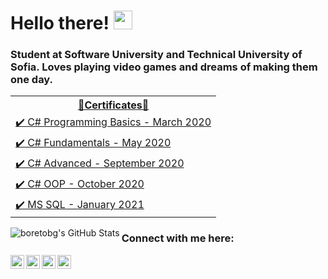 # Hello there! <img src="https://user-images.githubusercontent.com/1303154/88677602-1635ba80-d120-11ea-84d8-d263ba5fc3c0.gif" width="30px"> 
### Student at Software University and Technical University of Sofia. Loves playing video games and dreams of making them one day.
<!-- <img aling="left" alt="boretobg | gif" width="270px" border="5" src="https://miro.medium.com/max/1360/0*7Q3yvSIv_t0ioJ-Z.gif" /> -->

<table>
  <tr>
    <th> <a href="https://softuni.bg/users/profile/certificates?username=BobbyStefanov"> 📜Certificates📜</th>
  </tr>
  <tr>
    <td> <a href="https://softuni.bg/certificates/details/81539/201dbf5b">✔️ C# Programming Basics - March 2020</a> </td>
  </tr>
  <tr>
    <td> <a href="https://softuni.bg/certificates/details/86277/6684d0be">✔️ C# Fundamentals - May 2020</a> </td>
  </tr>
  <tr>
    <td> <a href="https://softuni.bg/certificates/details/90343/be5155d6">✔️ C# Advanced - September 2020</a>  </td>
  </tr>
  <tr>
    <td> <a href="https://softuni.bg/certificates/details/95786/2c2a95c3">✔️ C# OOP - October 2020</a> </td>
  </tr>
  <tr>
    <td><a href="https://softuni.bg/certificates/details/97753/7180e6b7">✔️ MS SQL - January 2021</a>  </td>
  </tr>
</table>
<img align="left" alt="boretobg's GitHub Stats" src="https://github-readme-stats.vercel.app/api?username=boretobg&count_private=true&theme=tokyonight&hide=prs&show_icons=true" />

### Connect with me here:

[<img align="left" alt="boretobg | Instagram" width="22px" src="https://assets.stickpng.com/images/580b57fcd9996e24bc43c521.png" />][instagram]
[<img align="left" alt="boretobg | Facebook" width="22px" src="https://upload.wikimedia.org/wikipedia/commons/thumb/0/05/Facebook_Logo_%282019%29.png/1024px-Facebook_Logo_%282019%29.png" />][facebook]
[<img align="left" alt="boretobg | Youtube" width="22px" src="https://i.pinimg.com/originals/de/1c/91/de1c91788be0d791135736995109272a.png" />][youtube]
[<img align="left" alt="boretobg | Spotify" width="22px" src="https://www.freepnglogos.com/uploads/spotify-logo-png/file-spotify-logo-png-4.png" />][spotify]

[facebook]: https://facebook.com/boretobg
[instagram]: https://instagram.com/bobbystefanov
[youtube]: https://www.youtube.com/paddingtonyt
[spotify]: https://open.spotify.com/user/21kbmgahty4nyq4tycetkhn5i